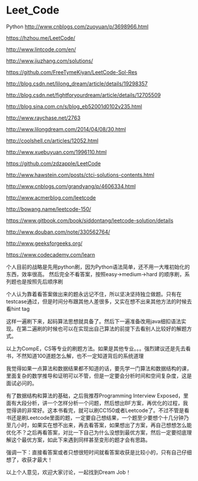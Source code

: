 # Leet_Code

Python
http://www.cnblogs.com/zuoyuan/p/3698966.html

https://hzhou.me/LeetCode/

http://www.lintcode.com/en/

http://www.jiuzhang.com/solutions/

https://github.com/FreeTymeKiyan/LeetCode-Sol-Res

http://blog.csdn.net/lilong_dream/article/details/19298357

http://blog.csdn.net/fightforyourdream/article/details/12705509

http://blog.sina.com.cn/s/blog_eb52001d0102v235.html

http://www.raychase.net/2763

http://www.lilongdream.com/2014/04/08/30.html

http://coolshell.cn/articles/12052.html

http://www.xuebuyuan.com/1996110.html

https://github.com/zdzapple/LeetCode

http://www.hawstein.com/posts/ctci-solutions-contents.html

http://www.cnblogs.com/grandyang/p/4606334.html

http://www.acmerblog.com/leetcode

http://bowang.name/leetcode-150/

https://www.gitbook.com/book/siddontang/leetcode-solution/details

http://www.douban.com/note/330562764/

http://www.geeksforgeeks.org/

https://www.codecademy.com/learn




个人目前的战略是先用python刷，因为Python语法简单，还不用一大堆初始化的东西，效率很高。
然后完全不看答案，按照easy->medium->hard 的顺序刷，系列题也是按照先后顺序刷

个人认为靠着看答案做出来的题永远记不住，所以坚决坚持独立做题。只有在testcase通过，但是时间分布跟其他人差很多，又实在想不出来其他方法的时候去看hint tag

这样一遍刷下来，起码算法思想就具备了。然后下一遍准备改用java细扣语法实现。在第二遍刷的时候也可以在实现出自己算法的前提下去看别人比较好的解题方式。

以上为CompE，CS等专业的刷题方法。如果是其他专业。。。强烈建议还是先去看书，不然知道100道题怎么解，也不一定知道背后的系统道理

我觉得如果一点算法和数据结果都不知道的话，要先学一门算法和数据结构的课，里面复杂的数学推导和证明可以不管，但是一定要会分析时间和空间复杂度，这是面试必问的。

有了数据结构和算法的基础，之后我推荐Programming Interview Exposed，里面有大段分析，讲一个怎样分析一个问题，然后想出BF方案，再优化的过程，我觉得讲的非常好。这本书看完，就可以刷CC150或者Leetcode了。不过不管是看书还是刷Leetcode里面的题，一定要自己想结果，一个题至少要想个十几分钟乃至几小时，如果实在想不出来，再去看答案，如果想出了方案，再自己想想怎么能优化不？之后再看答案，对比一下自己为什么没想到最优方案，然后一定要彻底理解这个最优方案，如此下来遇到同样甚至变形的题才会有思路。

强调一下：直接看答案或者只想很短时间就看答案收获是比较小的，只有自己仔细想了，收获才最大！

以上个人意见，欢迎大家讨论，一起找到Dream Job！
